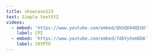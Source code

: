 ```yaml
---
title: showcase123
text: Simple textXYZ
videos:
  - embed: 'https://www.youtube.com/embed/QkhQU94QEUU'
    label: CPI
  - embed: 'https://www.youtube.com/embed/7dbYyXom6DA'
    label: CRYPTO
---
```

